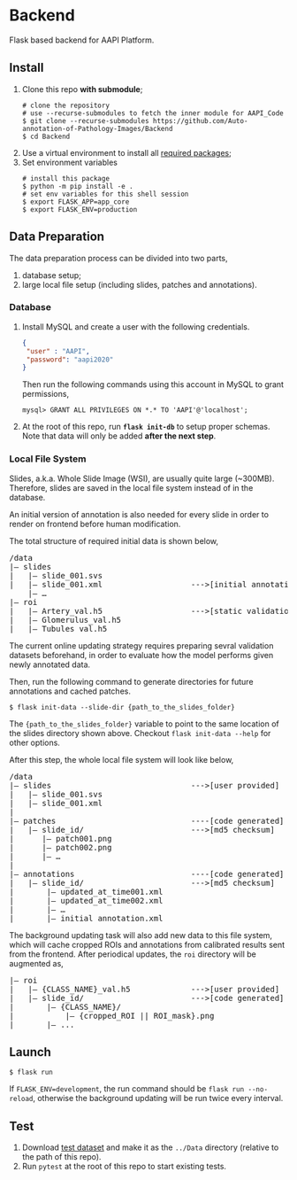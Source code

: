 # Backend
Flask based backend for AAPI Platform.

## Install
1. Clone this repo **with submodule**;
    ```shell script
    # clone the repository
    # use --recurse-submodules to fetch the inner module for AAPI_Code
    $ git clone --recurse-submodules https://github.com/Auto-annotation-of-Pathology-Images/Backend
    $ cd Backend
    ```
2. Use a virtual environment to install all [required packages](requirements.txt);
3. Set environment variables
    ```shell script
    # install this package
    $ python -m pip install -e .
    # set env variables for this shell session
    $ export FLASK_APP=app_core
    $ export FLASK_ENV=production
    ```

## Data Preparation
The data preparation process can be divided into two parts,
1. database setup;
2. large local file setup (including slides, patches and annotations).

### Database
1. Install MySQL and create a user with the following credentials.
    ```json
    {
     "user" : "AAPI",
     "password": "aapi2020"
    }
    ```
   Then run the following commands using this account in MySQL to grant permissions,
   ```
   mysql> GRANT ALL PRIVILEGES ON *.* TO 'AAPI'@'localhost';
   ```
2. At the root of this repo, run **```flask init-db```** to setup proper schemas. Note that data will only be added **after the next step**.

### Local File System
Slides, a.k.a. Whole Slide Image (WSI), are usually quite large (~300MB). Therefore, 
slides are saved in the local file system instead of in the database.

An initial version of annotation is also needed for every slide in order to render on frontend before human modification.

The total structure of required initial data is shown below,
<pre>
/data
|— slides
|   |— slide_001.svs
|   |— slide_001.xml                   --->[initial annotation]
    |— …
|— roi
|   |— Artery_val.h5                   --->[static validation data]
|   |— Glomerulus_val.h5
|   |— Tubules_val.h5
</pre>

The current online updating strategy requires preparing sevral validation datasets beforehand, in order
to evaluate how the model performs given newly annotated data.

Then, run the following command to generate directories for future annotations and cached patches. 
```shell script
$ flask init-data --slide-dir {path_to_the_slides_folder}
```
The ```{path_to_the_slides_folder}``` variable to point to the same location of the slides directory shown above. 
Checkout ```flask init-data --help``` for other options.

After this step, the whole local file system will look like below,
<pre>
/data
|— slides                              --->[user provided]
|   |— slide_001.svs
|   |— slide_001.xml
|
|— patches                             ----[code generated]
|   |— slide_id/                       --->[md5 checksum]
|      |— patch001.png
|      |— patch002.png
|      |— …
|
|— annotations                         ----[code generated]
|   |— slide_id/                       --->[md5 checksum]
|       |— updated_at_time001.xml      
|       |— updated_at_time002.xml
|       |— …
|       |— initial_annotation.xml
</pre>

The background updating task will also add new data to this file system, which will cache cropped ROIs
and annotations from calibrated results sent from the frontend. After periodical updates, the ``roi``
directory will be augmented as,
<pre>
|— roi
|   |— {CLASS_NAME}_val.h5             --->[user provided]
|   |— slide_id/                       --->[code generated]
|       |— {CLASS_NAME}/
|           |— {cropped_ROI || ROI_mask}.png
|       |— ...
</pre>

## Launch 
```shell script
$ flask run
```
If ``FLASK_ENV=development``, the run command should be ``flask run --no-reload``, otherwise the background updating will 
be run twice every interval.

## Test
1. Download [test dataset](https://drive.google.com/drive/folders/1PJYMMrK1w-UTOmGkTp7CVnOivYW1WlgX?usp=sharing) and make it as the
 ```../Data``` directory (relative to the path of this repo).
2. Run ```pytest``` at the root of this repo to start existing tests.



